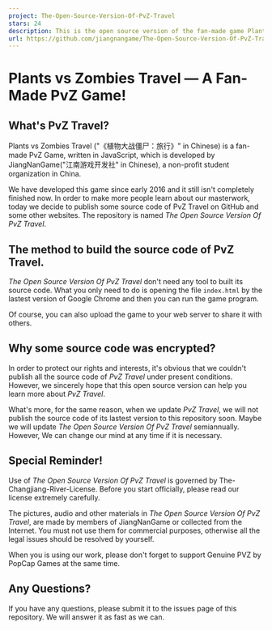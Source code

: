 ```yaml
---
project: The-Open-Source-Version-Of-PvZ-Travel
stars: 24
description: This is the open source version of the fan-made game Plants vs Zombies Travel.
url: https://github.com/jiangnangame/The-Open-Source-Version-Of-PvZ-Travel
---
```


Plants vs Zombies Travel — A Fan-Made PvZ Game!
===============================================

What's PvZ Travel?
------------------

Plants vs Zombies Travel ("《植物大战僵尸：旅行》" in Chinese) is a fan-made PvZ Game, written in JavaScript, which is developed by JiangNanGame("江南游戏开发社" in Chinese), a non-profit student organization in China.

We have developed this game since early 2016 and it still isn't completely finished now. In order to make more people learn about our masterwork, today we decide to publish some source code of PvZ Travel on GitHub and some other websites. The repository is named _The Open Source Version Of PvZ Travel_.

The method to build the source code of PvZ Travel.
--------------------------------------------------

_The Open Source Version Of PvZ Travel_ don't need any tool to built its source code. What you only need to do is opening the file `index.html` by the lastest version of Google Chrome and then you can run the game program.

Of course, you can also upload the game to your web server to share it with others.

Why some source code was encrypted?
-----------------------------------

In order to protect our rights and interests, it's obvious that we couldn't publish all the source code of _PvZ Travel_ under present conditions. However, we sincerely hope that this open source version can help you learn more about _PvZ Travel_.

What's more, for the same reason, when we update _PvZ Travel_, we will not publish the source code of its lastest version to this repository soon. Maybe we will update _The Open Source Version Of PvZ Travel_ semiannually. However, We can change our mind at any time if it is necessary.

Special Reminder!
-----------------

Use of _The Open Source Version Of PvZ Travel_ is governed by The-Changjiang-River-License. Before you start officially, please read our license extremely carefully.

The pictures, audio and other materials in _The Open Source Version Of PvZ Travel_, are made by members of JiangNanGame or collected from the Internet. You must not use them for commercial purposes, otherwise all the legal issues should be resolved by yourself.

When you is using our work, please don't forget to support Genuine PVZ by PopCap Games at the same time.

Any Questions?
--------------

If you have any questions, please submit it to the issues page of this repository. We will answer it as fast as we can.
